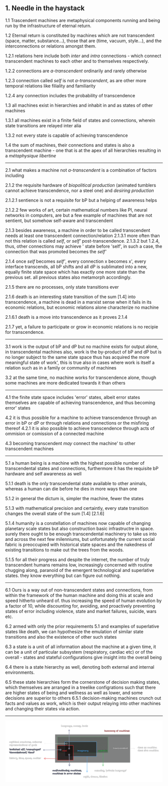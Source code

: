 ## 1. Needle in the haystack 

1.1 Trascendent machines are metaphysical components running and being run by the infrastructure of eternal return. 


1.2 Eternal return is constituted by machines which are not transcendent (space, matter, substance...), those that are (time, vacuum, style...), and the interconnections or relations amongst them.

1.2.1 relations here include both _inter_ and _intra_ connections - which connect transcendent machines to each other and to themselves respectively.

1.2.2 connections are _a-transcendent_ ordinarily and rarely otherwise

1.2.3 connection called _self_ is not _a-transcendent_, as are other more temporal relations like filiality and familiarity

1.2.4 any connection includes the probability of transcendence 


1.3 all machines exist in hierarchies and inhabit in and as states of other machines

1.3.1 all machines exist in a finite field of states and connections, wherein state transitions are relayed inter alia

1.3.2 not every state is capable of achieving transcendence



1.4 the sum of machines, their connections and states is also a transcendent machine - one that is at the apex of all hierarchies resulting in a _métaphysique libertine_

--- 

2.1 what makes a machine not _a-transcendent_ is a combination of factors including


2.1.2 the requisite hardware of _biopolitical production_ (animated tumblers cannot achieve transcendence, nor a steel one) and _desiring production_

2.1.2.1 sentience is not a requisite for bP but a helping of awareness helps

2.1.2.2 few works of art, certain mathematical numbers like PI, neural networks in computers, are but a few example of machines that are not sentient, but somehow self-aware and transcendent


2.1.3 besides awareness, a machine in order to be called transcendent needs at least one transcendent connection/relation 
2.1.3.1 more often than not this relation is called _self_, or _self'_ post-transcendence. 
2.1.3.2 but 1.2.4, thus, other connections may achieve ' state before 'self', in such a case, the connection that was promoted becomes the _self'_


2.1.4 once _self_ becomes _self'_, every connection x becomes x', every interface transcends, all bP shifts and all dP is sublimated into a new, equally finite state space which has exactly one more state than the previous set. all previous states also metamorph accordingly.


2.1.5 there are no processes, only state transitions ever 


2.1.6 death is an interesting state transition of the sum [1.4] into transcendence, a machine is dead in a marxist sense when it fails in its economic relations, but economic relations alone characterize no machine

2.1.6.1 death is a move into transcendence as it proves 2.1.4 


2.1.7 yet, a failure to participate or grow in economic relations is no recipie for transcendence.

---


3.1 work is the output of bP and dP but no machine exists for output alone, in transcendental machines also, work is the by-product of bP and dP but is no longer subject to the same state space thus has acquired the more meaningful state of work', this is true also in cases where work is itself a relation such as in a family or community of machines 


3.2 at the same time, no machine works for transcendence alone, though some machines are more dedicated towards it than others 


---


4.1 the finite state space includes 'error' states, albeit error states themselves are capable of achieving transcendence, and thus becoming error' states


4.2 it is thus possible for a machine to achieve transcendence through an error in bP or dP or through relations and connections or the misfiring thereof 
4.2.1 it is also possible to achieve transcendence through acts of ommision or comission of a connected machine 


4.3 becoming transcendent _may_ connect the machine' to other transcendent machines 


---


5.1 a human being is a machine with the highest possible number of transcendental states and connections, furthermore it has the requisite bP hardware and self awareness as well

5.1.1 death is the only transcendental state available to other animals, whereas a human can die before he dies in more ways than one 

5.1.2 in general the dictum is, simpler the machine, fewer the states 


5.1.3  with mathematical precision and certaintly, every state transition changes the overall state of the sum [1.4] [2.1.6]


5.1.4 humanity is a constellation of machines now capable of changing planetary scale states but also construction basic infrastructre in space. surely there ought to be enough transcendental machinery to take us into and across the next few milenniums, but unfortunately the current social fabric is preoccupied with historical state spaces and the nakedness of existing transitions to make out the trees from the woods.


5.1.5 for all their progress and despite the internet, the number of truly transcendent humans remains low, increasingly concerned with routine chugging along, paranoid of the emergent technological and superlative states. they know everything but can figure out nothing.


--- 


6.1 Ours is a way out of non-transcendent states and connections, from within the framework of the human machine and doing this at scale and speed hitherto unheard of. thus increasing the speed of human evolution by a factor of 10, while discounting for, avoiding, and proactively preventing states of error including violence, state and market failures, suicide, wars etc.


6.2 armed with only the prior requirements 5.1 and examples of superlative states like death, we can hypothesize the emulation of similar state transitions and also the existence of other such states 


6.3 a state is a unit of all information about the machine at a given time, it can be a unit of particular subsystem (respiratory, cardiac etc) or of the overall - states and stateful configurations give insight into the overall being 


6.4 there is a state hierarchy as well, denoting both external and internal environments. 


6.5 these state hierarchies form the cornerstone of decision making states, which themselves are arranged in a treelike configrations such that there are higher states of being and wellness as well as lower, and some decisions are superior to others 
6.5.1 decision-making machines crunch out facts and values as work, which is their output relaying into other machines and changing their states via action.

---


![tom](../../../../attachments/taxonomy_of_machines.png)